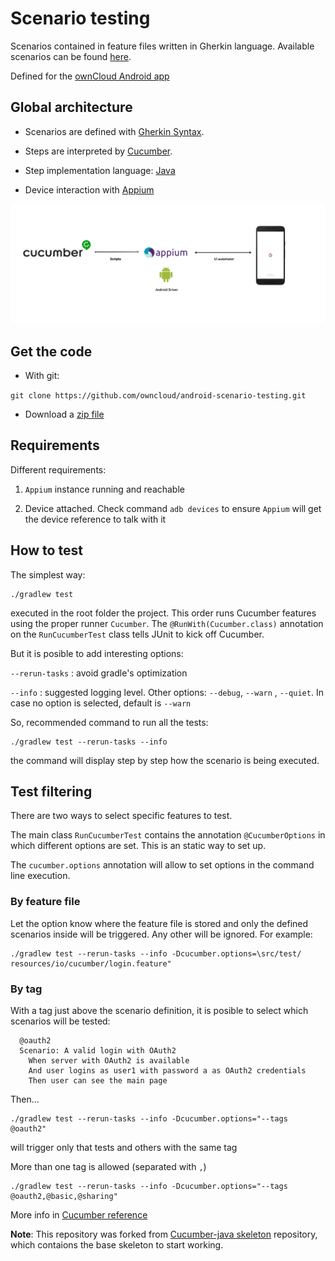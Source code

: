 # Scenario testing

Scenarios contained in feature files written in Gherkin language. Available scenarios can be found [here](android-scenario-testing/src/test/resources/io/cucumber). 

Defined for the [ownCloud Android app](https://github.com/owncloud/android)


## Global architecture

- Scenarios are defined with [Gherkin Syntax](https://cucumber.io/docs/gherkin/).

- Steps are interpreted by [Cucumber](https://cucumber.io/). 

- Step implementation language: [Java](https://docs.oracle.com/javase/7/docs/)

- Device interaction with [Appium](http://appium.io/)

![](architecture.png)

## Get the code

- With git: 

`git clone https://github.com/owncloud/android-scenario-testing.git`

- Download a [zip file](https://github.com/owncloud/android-scenario-testing/archive/master.zip)

## Requirements

Different requirements:

1. `Appium` instance running and reachable

2. Device attached. Check command `adb devices` to ensure `Appium` will get the device reference to talk with it

## How to test

The simplest way:

```
./gradlew test
```

executed in the root folder the project. This order runs Cucumber features using the proper runner `Cucumber`. The `@RunWith(Cucumber.class)` annotation on the `RunCucumberTest` class tells JUnit to kick off Cucumber.

But it is posible to add interesting options:

`--rerun-tasks` : avoid gradle's optimization

`--info` : suggested logging level. Other options: `--debug`, `--warn` , `--quiet`. In case no option is selected, default is `--warn`

So, recommended command to run all the tests:

```
./gradlew test --rerun-tasks --info 
```

the command will display step by step how the scenario is being executed.

## Test filtering

There are two ways to select specific features to test.

The main class `RunCucumberTest` contains the annotation `@CucumberOptions` in which different options are set. This is an static way to set up.

The `cucumber.options` annotation will allow to set options in the command line execution.

### By feature file

Let the option know where the feature file is stored and only the defined scenarios inside will be triggered. Any other will be ignored. For example:

```
./gradlew test --rerun-tasks --info -Dcucumber.options=\src⁩/test⁩/⁨resources⁩/⁨io⁩/⁨cucumber/login.feature⁩"
```
### By tag

With a tag just above the scenario definition, it is posible to select which scenarios will be tested:

```
  @oauth2
  Scenario: A valid login with OAuth2
    When server with OAuth2 is available
    And user logins as user1 with password a as OAuth2 credentials
    Then user can see the main page
```

Then...

````
./gradlew test --rerun-tasks --info -Dcucumber.options="--tags @oauth2"
````

will trigger only that tests and others with the same tag

More than one tag is allowed (separated with `,`)

````
./gradlew test --rerun-tasks --info -Dcucumber.options="--tags @oauth2,@basic,@sharing"
````

More info in [Cucumber reference](https://cucumber.io/docs/cucumber/api/)

**Note**: This repository was forked from [Cucumber-java skeleton](https://github.com/cucumber/cucumber-java-skeleton) repository, which contaions the base skeleton to start working.